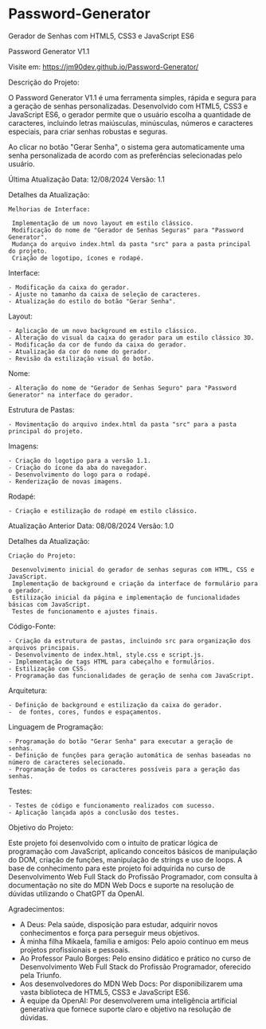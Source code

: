 # Password-Generator

 Gerador de Senhas com HTML5, CSS3 e JavaScript ES6

  Password Generator V1.1

  Visite em: https://jm90dev.github.io/Password-Generator/

  Descrição do Projeto:

   O Password Generator V1.1 é uma ferramenta simples, rápida e segura para a geração de senhas personalizadas. Desenvolvido com HTML5, CSS3 e JavaScript ES6, o gerador permite que o usuário escolha a quantidade de caracteres, incluindo letras maiúsculas, minúsculas, números e caracteres especiais, para criar senhas robustas e seguras.

   Ao clicar no botão "Gerar Senha", o sistema gera automaticamente uma senha personalizada de acordo com as preferências selecionadas pelo usuário.

   Última Atualização
    Data: 12/08/2024
    Versão: 1.1

   Detalhes da Atualização:

    Melhorias de Interface:

     Implementação de um novo layout em estilo clássico.
     Modificação do nome de "Gerador de Senhas Seguras" para "Password Generator".
     Mudança do arquivo index.html da pasta "src" para a pasta principal do projeto.
     Criação de logotipo, ícones e rodapé.

   Interface:

    - Modificação da caixa do gerador.
    - Ajuste no tamanho da caixa de seleção de caracteres.
    - Atualização do estilo do botão "Gerar Senha".

   Layout:

    - Aplicação de um novo background em estilo clássico.
    - Alteração do visual da caixa do gerador para um estilo clássico 3D.
    - Modificação da cor de fundo da caixa do gerador.
    - Atualização da cor do nome do gerador.
    - Revisão da estilização visual do botão.

   Nome:

    - Alteração do nome de "Gerador de Senhas Seguro" para "Password Generator" na interface do gerador.

   Estrutura de Pastas:

    - Movimentação do arquivo index.html da pasta "src" para a pasta principal do projeto.

   Imagens:

    - Criação do logotipo para a versão 1.1.
    - Criação do ícone da aba do navegador.
    - Desenvolvimento do logo para o rodapé.
    - Renderização de novas imagens.

   Rodapé:

    - Criação e estilização do rodapé em estilo clássico.


   Atualização Anterior
    Data: 08/08/2024
    Versão: 1.0

   Detalhes da Atualização:

    Criação do Projeto:

     Desenvolvimento inicial do gerador de senhas seguras com HTML, CSS e JavaScript.
     Implementação de background e criação da interface de formulário para o gerador.
     Estilização inicial da página e implementação de funcionalidades básicas com JavaScript.
     Testes de funcionamento e ajustes finais.

   Código-Fonte:

    - Criação da estrutura de pastas, incluindo src para organização dos arquivos principais.
    - Desenvolvimento de index.html, style.css e script.js.
    - Implementação de tags HTML para cabeçalho e formulários.
    - Estilização com CSS.
    - Programação das funcionalidades de geração de senha com JavaScript.

   Arquitetura:

    - Definição de background e estilização da caixa do gerador.
    -  de fontes, cores, fundos e espaçamentos.

   Linguagem de Programação:

    - Programação do botão "Gerar Senha" para executar a geração de senhas.
    - Definição de funções para geração automática de senhas baseadas no número de caracteres selecionado.
    - Programação de todos os caracteres possíveis para a geração das senhas.

   Testes:

    - Testes de código e funcionamento realizados com sucesso.
    - Aplicação lançada após a conclusão dos testes.

  Objetivo do Projeto:

   Este projeto foi desenvolvido com o intuito de praticar lógica de programação com JavaScript, aplicando conceitos básicos de manipulação do DOM, criação de funções, manipulação de strings e uso de loops. A base de conhecimento para este projeto foi adquirida no curso de Desenvolvimento Web Full Stack do Profissão Programador, com consulta à documentação no site do MDN Web Docs e suporte na resolução de dúvidas utilizando o ChatGPT da OpenAI.

  Agradecimentos:
   - A Deus: Pela saúde, disposição para estudar, adquirir novos conhecimentos e força para perseguir meus   objetivos.
   - À minha filha Mikaela, família e amigos: Pelo apoio contínuo em meus projetos profissionais e pessoais.
   - Ao Professor Paulo Borges: Pelo ensino didático e prático no curso de Desenvolvimento Web Full Stack do  Profissão Programador, oferecido pela Triunfo.
   - Aos desenvolvedores do MDN Web Docs: Por disponibilizarem uma vasta biblioteca de HTML5, CSS3 e JavaScript ES6.
   - À equipe da OpenAI: Por desenvolverem uma inteligência artificial generativa que fornece suporte claro e objetivo na resolução de dúvidas. 